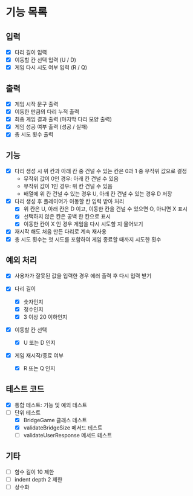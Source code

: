# 기능 목록

## 입력
  - [x] 다리 길이 입력
  - [x] 이동할 칸 선택 입력 (U / D)
  - [x] 게임 다시 시도 여부 입력 (R / Q)

## 출력
  - [x] 게임 시작 문구 출력
  - [x] 이동한 만큼의 다리 누적 출력
  - [x] 최종 게임 결과 출력 (마지막 다리 모양 출력)
  - [x] 게임 성공 여부 출력 (성공 / 실패)
  - [x] 총 시도 횟수 출력

## 기능
  - [x] 다리 생성 시 위 칸과 아래 칸 중 건널 수 있는 칸은 0과 1 중 무작위 값으로 결정
    - 무작위 값이 0인 경우: 아래 칸 건널 수 있음
    - 무작위 값이 1인 경우: 위 칸 건널 수 있음
    - 배열에 위 칸 건널 수 있는 경우 U, 아래 칸 건널 수 있는 경우 D 저장
  - [x] 다리 생성 후 플레이어가 이동할 칸 입력 받아 처리
    - [x] 위 칸은 U, 아래 칸은 D 이고, 이동한 칸을 건널 수 있으면 O, 아니면 X 표시
    - [x] 선택하지 않은 칸은 공백 한 칸으로 표시
    - [x] 이동한 칸이 X 인 경우 게임을 다시 시도할 지 물어보기
  - [x] 재시작 해도 처음 만든 다리로 계속 재사용
  - [x] 총 시도 횟수는 첫 시도를 포함하여 게임 종료할 때까지 시도한 횟수

## 예외 처리
  - [x] 사용자가 잘못된 값을 입력한 경우 에러 출력 후 다시 입력 받기

  - [x] 다리 길이
    - [x] 숫자인지
    - [x] 정수인지
    - [x] 3 이상 20 이하인지
  
  - [x] 이동할 칸 선택
    - [x] U 또는 D 인지
  
  - [x] 게임 재시작/종료 여부
    - [x] R 또는 Q 인지

## 테스트 코드
  - [x] 통합 테스트: 기능 및 예외 테스트
  - [ ] 단위 테스트
    - [x] BridgeGame 클래스 테스트
    - [x] validateBridgeSize 메서드 테스트
    - [ ] validateUserResponse 메서드 테스트

## 기타
  - [ ] 함수 길이 10 제한
  - [ ] indent depth 2 제한
  - [ ] 상수화
